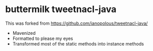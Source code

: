 # buttermilk tweetnacl-java

This was forked from https://github.com/ianopolous/tweetnacl-java/

* Mavenized
* Formatted to please my eyes  
* Transformed most of the static methods into instance methods
